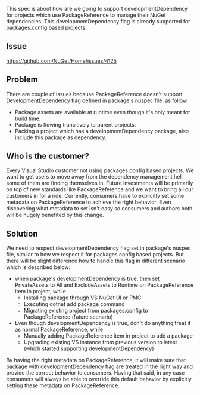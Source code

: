 This spec is about how are we going to support developmentDependency for projects which use PackageReference to manage their NuGet dependencies. This developmentDependency flag is already supported for packages.config based projects.

## Issue
https://github.com/NuGet/Home/issues/4125

## Problem
There are couple of issues because PackageReference doesn't support DevelopmentDependency flag defined in package's nuspec file, as follow
* Package assets are available at runtime even though it's only meant for build time.
* Package is flowing transitively to parent projects.
* Packing a project which has a developmentDependency package, also include this package as dependency.

## Who is the customer?
Every Visual Studio customer not using packages.config based projects. We want to get users to move away from the dependency management hell some of them are finding themselves in. Future investments will be primarily on top of new standards like PackageReference and we want to bring all our customers in for a ride. Currently, consumers have to explicitly set some metadata on PackageReference to achieve the right behavior. Even discovering what metadata to set isn't easy so consumers and authors both will be hugely benefited by this change.

## Solution
We need to respect developmentDependency flag set in package's nuspec file, similar to how we respect it for packages.config based projects. But there will be slight difference how to handle this flag in different scenario which is described below:
* when package's developmentDependency is true, then set PrivateAssets to All and ExcludeAssets to Runtime on PackageReference item in project, while
  * Installing package through VS NuGet UI or PMC
  * Executing dotnet add package command
  * Migrating existing project from packages.config to PackageReference (future scenario)
* Even though developmentDependency is true, don't do anything treat it as normal PackageReference, while
  * Manually adding PackageReference item in project to add a package
  * Upgrading existing VS instance from previous version to latest (which started supporting developmentDependency)

By having the right metadata on PackageReference, it will make sure that package with developmentDependency flag are treated in the right way and provide the correct behavior to consumers. Having that said, in any case consumers will always be able to override this default behavior by explicitly setting these metadata on PackageReference.